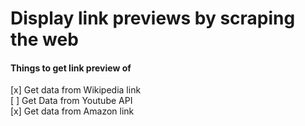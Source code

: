 # Display link previews by scraping the web

#### Things to get link preview of

[x] Get data from Wikipedia link<br />
[ ] Get Data from Youtube API<br />
[x] Get data from Amazon link<br />
